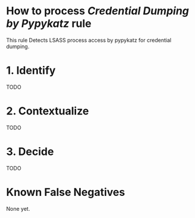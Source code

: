 # How to process *Credential Dumping by Pypykatz* rule
This rule Detects LSASS process access by pypykatz for credential dumping.

# 1. Identify
TODO

# 2. Contextualize
TODO

# 3. Decide
TODO

# Known False Negatives
None yet.
